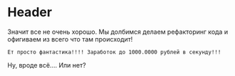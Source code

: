 <!-- TITLE: Ssd -->
<!-- SUBTITLE: A quick summary of Ssd -->

# Header
Значит все не очень хорошо. Мы долбимся делаем рефакторинг кода и офигиваем из всего что там происходит!

	Ет просто фантастика!!!! Заработок до 1000.0000 рублей в секунду!!!

Ну, вроде всё.... Или нет?
